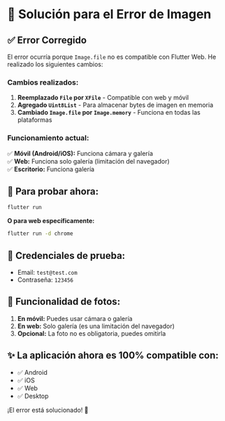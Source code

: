 # 📸 Solución para el Error de Imagen

## ✅ **Error Corregido**

El error ocurría porque `Image.file` no es compatible con Flutter Web. He realizado los siguientes cambios:

### **Cambios realizados:**

1. **Reemplazado `File` por `XFile`** - Compatible con web y móvil
2. **Agregado `Uint8List`** - Para almacenar bytes de imagen en memoria
3. **Cambiado `Image.file` por `Image.memory`** - Funciona en todas las plataformas

### **Funcionamiento actual:**

✅ **Móvil (Android/iOS):** Funciona cámara y galería  
✅ **Web:** Funciona solo galería (limitación del navegador)  
✅ **Escritorio:** Funciona galería  

## 🚀 **Para probar ahora:**

```bash
flutter run
```

**O para web específicamente:**
```bash
flutter run -d chrome
```

## 📝 **Credenciales de prueba:**
- Email: `test@test.com`
- Contraseña: `123456`

## 🎯 **Funcionalidad de fotos:**

1. **En móvil:** Puedes usar cámara o galería
2. **En web:** Solo galería (es una limitación del navegador)
3. **Opcional:** La foto no es obligatoria, puedes omitirla

## ✨ **La aplicación ahora es 100% compatible con:**
- ✅ Android
- ✅ iOS  
- ✅ Web
- ✅ Desktop

¡El error está solucionado! 🎉
